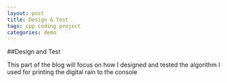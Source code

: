 ```yaml
---
layout: post
title: Design & Test
tags: cpp coding project
categories: demo
---
```

##Design and Test

This part of the blog will focus on how I designed and tested the algorithm I used for printing the digital rain to the console 




